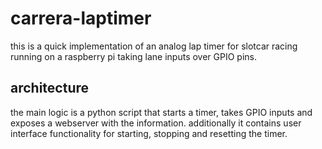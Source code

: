 # carrera-laptimer

this is a quick implementation of an analog lap timer for slotcar racing running on a raspberry pi taking lane inputs over GPIO pins.

## architecture
the main logic is a python script that starts a timer, takes GPIO inputs and exposes a webserver with the information. additionally it contains user interface functionality for starting, stopping and resetting the timer.
